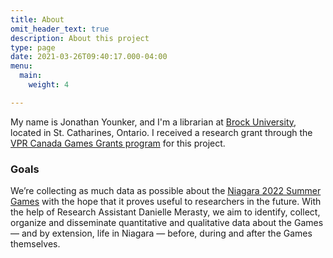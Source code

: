 ```yaml
---
title: About
omit_header_text: true
description: About this project
type: page
date: 2021-03-26T09:40:17.000-04:00
menu:
  main:
    weight: 4

---
```

My name is Jonathan Younker, and I'm a librarian at [Brock University](https://www.brocku.ca/), located in St. Catharines, Ontario.  I received a research grant through the [VPR Canada Games Grants program](https://brocku.ca/canada-games/research-subcommittee/vpr-grants-program/) for this project.

### Goals

We’re collecting as much data as possible about the [Niagara 2022 Summer Games](https://niagara2022games.ca) with the hope that it proves useful to researchers in the future. With the help of Research Assistant Danielle Merasty, we aim to identify, collect, organize and disseminate quantitative and qualitative data about the Games — and by extension, life in Niagara — before, during and after the Games themselves.